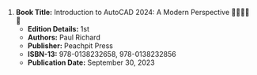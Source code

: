 1. **Book Title:** Introduction to AutoCAD 2024: A Modern Perspective 🚨🚨🚨🚨🚨
   - **Edition Details:** 1st
   - **Authors:** Paul Richard 
   - **Publisher:** Peachpit Press
   - **ISBN-13:** 978-0138232658, 978-0138232856
   - **Publication Date:** September 30, 2023
